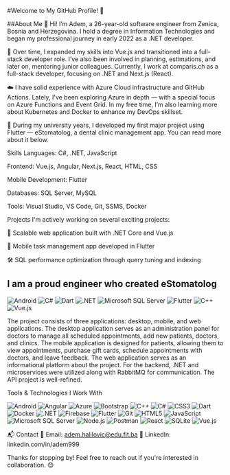 #Welcome to My GitHub Profile! 👋

##About Me
👋 Hi! I’m Adem, a 26-year-old software engineer from Zenica, Bosnia and Herzegovina. I hold a degree in Information Technologies and began my professional journey in early 2022 as a .NET developer.

🚀 Over time, I expanded my skills into Vue.js and transitioned into a full-stack developer role. I’ve also been involved in planning, estimations, and later on, mentoring junior colleagues. Currently, I work at comparis.ch as a full-stack developer, focusing on .NET and Next.js (React).

☁️ I have solid experience with Azure Cloud infrastructure and GitHub Actions. Lately, I've been exploring Azure in depth — with a special focus on Azure Functions and Event Grid. In my free time, I’m also learning more about Kubernetes and Docker to enhance my DevOps skillset.

📱 During my university years, I developed my first major project using Flutter — eStomatolog, a dental clinic management app. You can read more about it below.

Skills
Languages: C#, .NET, JavaScript

Frontend: Vue.js, Angular, Next.js, React, HTML, CSS

Mobile Development: Flutter

Databases: SQL Server, MySQL

Tools: Visual Studio, VS Code, Git, SSMS, Docker

Projects
I'm actively working on several exciting projects:

🚀 Scalable web application built with .NET Core and Vue.js

📱 Mobile task management app developed in Flutter

🛠️ SQL performance optimization through query tuning and indexing

## I am a proud engineer who created eStomatolog
![Android](https://img.shields.io/badge/Android-green?logo=android)
![C#](https://img.shields.io/badge/C%23-green?logo=c-sharp)
![Dart](https://img.shields.io/badge/Dart-blue?logo=dart)
![.NET](https://img.shields.io/badge/.NET-purple?logo=.net)
![Microsoft SQL Server](https://img.shields.io/badge/Microsoft_SQL_Server-blue?logo=microsoft-sql-server)
![Flutter](https://img.shields.io/badge/Flutter-blue?logo=flutter)
![C++](https://img.shields.io/badge/C++-blue?logo=c%2B%2B)
![Vue.js](https://img.shields.io/badge/Vue.js-green?logo=vue.js)


The project consists of three applications: desktop, mobile, and web applications. The desktop application serves as an administration panel for doctors to manage all scheduled appointments, add new patients, doctors, and clinics. The mobile application is designed for patients, allowing them to view appointments, purchase gift cards, schedule appointments with doctors, and leave feedback. The web application serves as an informational platform about the project. For the backend, .NET and microservices were utilized along with RabbitMQ for communication. The API project is well-refined.

Tools & Technologies I Work With


![Android](https://img.shields.io/badge/Android-green?logo=android)
![Angular](https://img.shields.io/badge/Angular-red?logo=angular)
![Azure](https://img.shields.io/badge/Azure-blue?logo=microsoft-azure)
![Bootstrap](https://img.shields.io/badge/Bootstrap-purple?logo=bootstrap)
![C++](https://img.shields.io/badge/C++-blue?logo=c%2B%2B)
![C#](https://img.shields.io/badge/C%23-green?logo=c-sharp)
![CSS3](https://img.shields.io/badge/CSS3-blue?logo=css3)
![Dart](https://img.shields.io/badge/Dart-blue?logo=dart)
![Docker](https://img.shields.io/badge/Docker-blue?logo=docker)
![.NET](https://img.shields.io/badge/.NET-purple?logo=.net)
![Firebase](https://img.shields.io/badge/Firebase-orange?logo=firebase)
![Flutter](https://img.shields.io/badge/Flutter-blue?logo=flutter)
![Git](https://img.shields.io/badge/Git-red?logo=git)
![HTML5](https://img.shields.io/badge/HTML5-orange?logo=html5)
![JavaScript](https://img.shields.io/badge/JavaScript-yellow?logo=javascript)
![Microsoft SQL Server](https://img.shields.io/badge/Microsoft_SQL_Server-blue?logo=microsoft-sql-server)
![Node.js](https://img.shields.io/badge/Node.js-green?logo=node.js)
![Postman](https://img.shields.io/badge/Postman-orange?logo=postman)
![React](https://img.shields.io/badge/React-blue?logo=react)
![SQLite](https://img.shields.io/badge/SQLite-blue?logo=sqlite)
![Vue.js](https://img.shields.io/badge/Vue.js-green?logo=vue.js)


📬 Contact
📧 Email: adem.halilovic@edu.fit.ba
💼 LinkedIn: linkedin.com/in/adem999

Thanks for stopping by! Feel free to reach out if you're interested in collaboration. 😊
